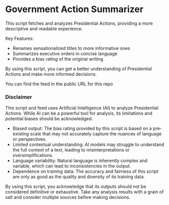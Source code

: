 # Government Action Summarizer

This script fetches and analyzes Presidential Actions, providing a more descriptive and readable experience.

Key Features:

- Renames sensationalized titles to more informative ones
- Summarizes executive orders in concise language
- Provides a bias rating of the original writing

By using this script, you can get a better understanding of Presidential Actions and make more informed decisions. 

You can find the feed in the public URL for this repo

### Disclaimer
This script and feed uses Artificial Intelligence (AI) to analyze Presidential Actions. While AI can be a powerful tool for analysis, its limitations and potential biases should be acknowledged.

- Biased output: The bias rating provided by this script is based on a pre-existing scale that may not accurately capture the nuances of language or perspectives.
- Limited contextual understanding: AI models may struggle to understand the full context of a text, leading to misinterpretations or oversimplifications.
- Language variability: Natural language is inherently complex and variable, which can lead to inconsistencies in the output.
- Dependence on training data: The accuracy and fairness of this script are only as good as the quality and diversity of its training data.

By using this script, you acknowledge that its outputs should not be considered definitive or exhaustive. Take any analysis results with a grain of salt and consider multiple sources before making decisions.


